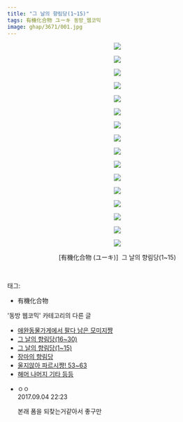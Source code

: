 ```yaml
---
title: "그 날의 향림당(1~15)"
tags: 有機化合物 ユーキ 동방_웹코믹
image: ghap/3671/001.jpg
---
```

<div class="article">
<p style="text-align: center; clear: none; float: none;"><img src="{{ site.nasurl }}/ghap/3671/001.jpg"/></p>
<p style="text-align: center; clear: none; float: none;"><img src="{{ site.nasurl }}/ghap/3671/002.jpg"/></p>
<p style="text-align: center; clear: none; float: none;"><img src="{{ site.nasurl }}/ghap/3671/003.jpg"/></p>
<p style="text-align: center; clear: none; float: none;"><img src="{{ site.nasurl }}/ghap/3671/004.jpg"/></p>
<p style="text-align: center; clear: none; float: none;"><img src="{{ site.nasurl }}/ghap/3671/005.jpg"/></p>
<p style="text-align: center; clear: none; float: none;"><img src="{{ site.nasurl }}/ghap/3671/006.jpg"/></p>
<p style="text-align: center; clear: none; float: none;"><img src="{{ site.nasurl }}/ghap/3671/007.jpg"/></p>
<p style="text-align: center; clear: none; float: none;"><img src="{{ site.nasurl }}/ghap/3671/008.jpg"/></p>
<p style="text-align: center; clear: none; float: none;"><img src="{{ site.nasurl }}/ghap/3671/009.jpg"/></p>
<p style="text-align: center; clear: none; float: none;"><img src="{{ site.nasurl }}/ghap/3671/010.jpg"/></p>
<p style="text-align: center; clear: none; float: none;"><img src="{{ site.nasurl }}/ghap/3671/011.jpg"/></p>
<p style="text-align: center; clear: none; float: none;"><img src="{{ site.nasurl }}/ghap/3671/012.jpg"/></p>
<p style="text-align: center; clear: none; float: none;"><img src="{{ site.nasurl }}/ghap/3671/013.jpg"/></p>
<p style="text-align: center; clear: none; float: none;"><img src="{{ site.nasurl }}/ghap/3671/014.jpg"/></p>
<p style="text-align: center; clear: none; float: none;"><img src="{{ site.nasurl }}/ghap/3671/015.jpg"/></p>
<p style="text-align: center; clear: none; float: none;"><img src="{{ site.nasurl }}/ghap/3671/016.jpg"/></p>
<p style="text-align: center; clear: none; float: none;">[有機化合物 (ユーキ)]  그 날의 향림당(1~15)</p>
<p><br/></p>
</div><div class="tagTrail">
<p>태그: </p>
<ul>
<li>有機化合物</li>
</ul>
</div><div class="another">
<p>'동방 웹코믹' 카테고리의 다른 글</p>
<ul>
<li><a href="/2017-09-20-ghap_3753">애완동물가게에서 팔다 남은 모미지쨩</a></li>
<li><a href="/2017-08-29-ghap_3672">그 날의 향림당(16~30)</a></li>
<li><a href="/2017-08-29-ghap_3671">그 날의 향림당(1~15)</a></li>
<li><a href="/2017-08-29-ghap_3670">장마의 향림당</a></li>
<li><a href="/2017-08-29-ghap_3668">울지않아 파르시쨩! 53~63</a></li>
<li><a href="/2017-08-12-ghap_3647">해머 나머지 기타 등등</a></li>
</ul>
</div><div class="cb_module cb_fluid">
<div class="cb_wrt cb_profile">
<div class="comment">
<ul>
<li class="cb_thumb_off" id="comment15076267">
<div class="cb_comment_area">
<div class="cb_info_area">
<div class="cb_section">
<span class="cb_nick_name">ㅇㅇ</span>
</div>
<div class="cb_section">
<span class="cb_date">2017.09.04 22:23 </span>
</div>
</div>
<div class="cb_dsc_comment">
<p class="cb_dsc">
											본래 폼을 되찾는거같아서 좋구만
										</p>
</div>
</div></li>
</ul>
</div>
</div><!-- commentList close -->
</div>
